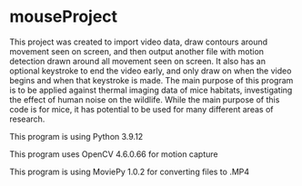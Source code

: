# mouseProject

This project was created to import video data, draw contours around movement seen on screen, and then output another file with motion detection drawn around all movement seen on screen. It also has an optional keystroke to end the video early, and only draw on when the video begins and when that keystroke is made. The main purpose of this program is to be applied against thermal imaging data of mice habitats, investigating the effect of human noise on the wildlife. While the main purpose of this code is for mice, it has potential to be used for many different areas of research.

This program is using Python 3.9.12

This program uses OpenCV 4.6.0.66 for motion capture

This program is using MoviePy 1.0.2 for converting files to .MP4
